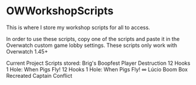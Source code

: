 # OWWorkshopScripts
This is where I store my workshop scripts for all to access.

In order to use these scripts, copy one of the scripts and paste it in the Overwatch custom game lobby settings. These scripts only work with Overwatch 1.45+

Current Project Scripts stored:
Brig's Boopfest
Player Destruction
12 Hooks 1 Hole: When Pigs Fly!
12 Hooks 1 Hole: When Pigs Fly! ∞
Lúcio Boom Box Recreated
Captain Conflict
